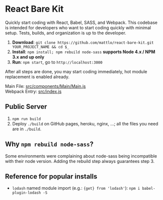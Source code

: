 # React Bare Kit
Quickly start coding with React, Babel, SASS, and Webpack.
This codebase is intended for developers who want to start coding quickly with minimal setup. Tests, builds, and organization
is up to the developer.

1. **Download**: `git clone https://github.com/mattlo/react-bare-kit.git YOUR_PROJECT_NAME && cd $_`
2. **Install**: `npm install; npm rebuild node-sass` **supports Node 4.x / NPM 3.x and up only**
3. **Run**: `npm start`, go to `http://localhost:3000`

After all steps are done, you may start coding immediately, hot module replacement is enabled already.

Main File: [src/components/Main/Main.js](https://github.com/mattlo/react-bare-kit/blob/master/src/components/Main/Main.js)  
Webpack Entry: [src/index.js](https://github.com/mattlo/react-bare-kit/blob/master/src/index.js)

## Public Server
1. `npm run build`
2. Deploy `./build` on GitHub pages, heroku, nginx, ...; all the files you need are in `./build`.

## Why `npm rebuild node-sass`?
Some environments were complaining about node-sass being incompatible with their node version. Adding the rebuild step
always guarantees step 3.

## Reference for popular installs
- `lodash` named module import (e.g.: `{get} from 'lodash'`): `npm i babel-plugin-lodash -S`